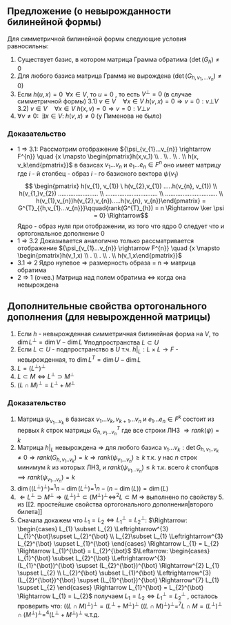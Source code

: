 ## Предложение (о невырожданности билинейной формы)
Для симметричной билинейной формы следующие условия равносильны:
1. Существует базис, в котором матрица Грамма обратима ($\det (G_{h}) \neq 0$
2. Для любого базиса матрица Грамма не вырождена ($\det (G_{h,v_{1},...v_{n}}) \neq 0$)
3. Если $h(u,x)=0\;\;\forall x\in V$, то $u=0$ , то есть $V^{\perp}=0$ (в случае симметричной формы)
	3.1) $v \in V \quad \forall x \in V \ h(v,x) = 0 \Rightarrow v = 0 : v \bot V$
	3.2) $v \in V \quad \forall x \in V \ h(x,v) = 0 \Rightarrow v = 0 : V \bot v$
4. $\forall v \ne0:\;\;\exists x\in V:\; h(v,x)\ne0$ (у Пименова не было)
### Доказательство
- 1 $\Rightarrow$ 3.1: Рассмотрим отображение ${\psi_{v_{1}...v_{n}} \rightarrow F^{n}} \quad {x \mapsto \begin{pmatrix}h(x,v_1) \\ . \\ . \\ . \\ h(x, v_k\end{pmatrix}}$ в базисах $v_{1}...v_{n}$ и $e_{1}...e_{n} \in F^{n}$ оно имеет матрицу где $i$ - й столбец - образ $i$ - го базисного вектора $\psi(v_{1})$$$ \begin{pmatrix} h(v_{1}, v_{1}) \ h(v_{2},v_{1}) .....h(v_{n}, v_{1})  \\ h(v_{1,}v_{2}) ....................... \\ .............................. \\ .............................. \\ h(v_{1},v_{n})h(v_{2},v_{n}).....h(v_{n}, v_{n})\end{pmatrix} = G^{T}_{{h,v_{1}...v_{n}}}\qquad{rank(G^{T}_{h}) = n \Rightarrow \ker \psi = 0} \Rightarrow$$ Ядро - образ нуля при отображении, из того что ядро 0 следует что и ортогональное дополнение 0 
- 1 $\Rightarrow$ 3.2 
  Доказывается аналогично только рассматривается отображение ${\psi_{v_{1}...v_{n}} \rightarrow F^{n}} \quad {x \mapsto \begin{pmatrix}h(v_1,x) \\ . \\ . \\ . \\ h(v_1,x\end{pmatrix}}$
- 3.1 $\Rightarrow$ 2 
  Ядро нулевое $\Rightarrow$ размерность образа = n $\Rightarrow$ матрица обратима 
- 2 $\Rightarrow$ 1 (очев.) Матрица над полем обратима $\Leftrightarrow$ когда она невырождена 

## Дополнительные свойства ортогонального дополнения (для невырожденной матрицы)
1. Если $h$ - невырожденная симметричная билинейная форма на $V$, то $\dim L^{\bot} = \dim V - \dim L \ \forall$подпространства $L \subset U$ 
2. Если $L \subset U$ - подпространство в $U$ т.ч. $\left.h\right|_{L}: L \times L \rightarrow F$ - невырожденная, то $\dim L^{T} = \dim U - \dim L$  
3. $L = (L^{\bot})^{\bot}$
4. $L \subset M \Leftrightarrow L^{\bot}\supset M^{\bot}$ 
5. $(L \cap M)^{\bot} = L^{\bot} + M^{\bot}$

### Доказательство 
1. Матрица $\psi_{v_{1}...v_{k}}$ в базисах $v_{1}...v_{k}, v_{k+1} ... v_{n}$ и $e_{1}...e_{n} \in F^{k}$  состоит из первых $k$ строк матрицы $G^{T}_{{h,v_{1}...v_{n}}}$ где все строки ЛНЗ $\Rightarrow rank(\psi)=k$    
2. Матрица $\left.h\right|_L$ невырождена $\Rightarrow$ для любого базиса $v_{1}... v_{k}: \det G_{h,v_{1}..v_{k}} \neq 0 \Rightarrow rank(G_{h,v_{1}..v_{k}}) = k \Rightarrow rank(\psi_{v_{1}...v_{n}}) \geq k$ т.к. у нас $n$ строк минимум $k$ из которых ЛНЗ, и $rank(\psi_{v_{1}...v_{n}})\leq k$ т.к. всего $k$ столбцов $\implies rank(\psi_{v_{1}...v_{n}}) = k$
3. $\dim((L^{\bot})^{\bot}) =^{1} n-\dim(L^{\bot}) =^{1} n-(n-\dim(L)) =\dim(L)$
4. $\Leftarrow L^{\bot} \supset M^{\bot} \Rightarrow (L^{\bot})^{\bot} \subset(M^{\bot})^{\bot} \Leftrightarrow^{2} L \subset M$ 
   $\Rightarrow$ выполнено по свойству 5. из [[2. простейшие свойства ортогонального дополнения|второго билета]] 
5. Сначала докажем что  $L_{1} = L_{2} \Leftrightarrow L_{1}^\bot = L_{2}^\bot$:
   $\Rightarrow: \begin{cases} L_{1} \subset L_{2} \Leftrightarrow^{3} L_{1}^{\bot}\supset L_{2}^{\bot}  \\ L_{2}\subset L_{1} \Leftrightarrow^{3} L_{2}^{\bot} \supset L_{1}^{\bot} \end{cases} \Rightarrow L_{1} = L_{2} \Rightarrow L_{1}^{\bot} = L_{2}^{\bot}$ 
   $\Leftarrow: \begin{cases} L_{1}^{\bot} \subset L_{2}^{\bot} \Leftrightarrow^{3} (L_{1}^{\bot})^{\bot} \supset (L_{2}^{\bot})^{\bot} \Rightarrow^{2} L_{1} \supset L_{2}  \\ L_{2}^{\bot} \subset L_{1}^{\bot} \Leftrightarrow^{3} (L_{2}^{\bot})^{\bot} \supset (L_{1}^{\bot})^{\bot} \Rightarrow^{7} L_{1} \supset L_{2} \end{cases} \Rightarrow L_{1}^{\bot} = L_{2}^{\bot} \Rightarrow L_{1} = L_{2}$ получаем $L_{1} = L_{2} \Leftrightarrow L_{1}^{\bot} = L_{2}^{\bot}$ , осталось проверить что: $((L \cap M)^{\bot})^{\bot} =  (L^{\bot}+M^{\bot})^{\bot}$ 
   $((L \cap M)^{\bot})^{\bot} =^{7} L \cap M = (L^{\bot})^{\bot}\cap(M^{\bot})^{\bot} =^{4} (L^{\bot} + M^{\bot})^{\bot}$ ч.т.д.
